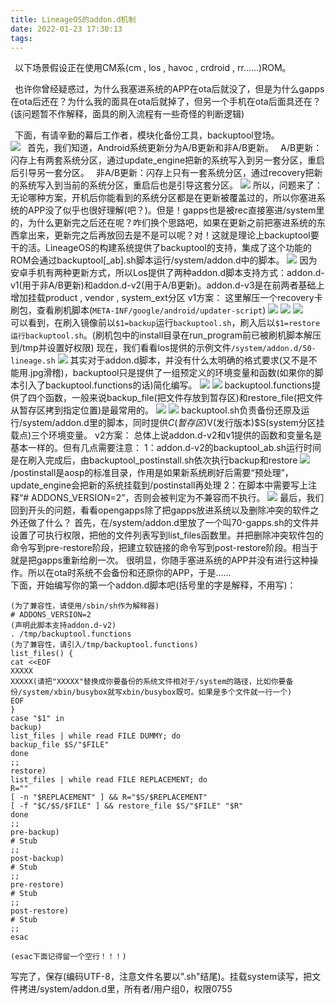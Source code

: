 ```yaml
---
title: LineageOS的addon.d机制
date: 2022-01-23 17:30:13
tags:
---
```

&ensp;以下场景假设正在使用CM系(cm , los , havoc , crdroid , rr......)ROM。  

&ensp;也许你曾经疑惑过，为什么我塞进系统的APP在ota后就没了，但是为什么gapps在ota后还在？为什么我的面具在ota后就掉了，但另一个手机在ota后面具还在？(该问题暂不作解释，面具的刷入流程有一些奇怪的判断逻辑)  

&ensp;下面，有请辛勤的幕后工作者，模块化备份工具，backuptool登场。  
![](https://raw.githubusercontent.com/Raysamatoken/hexofile/main/img/20220123173824.png)
&ensp;首先，我们知道，Android系统更新分为A/B更新和非A/B更新。
&ensp;A/B更新：闪存上有两套系统分区，通过update_engine把新的系统写入到另一套分区，重启后引导另一套分区。
&ensp;非A/B更新：闪存上只有一套系统分区，通过recovery把新的系统写入到当前的系统分区，重启后也是引导这套分区。
![](https://raw.githubusercontent.com/Raysamatoken/hexofile/main/img/20220123173913.png)
所以，问题来了：无论哪种方案，开机后你能看到的系统分区都是在更新被覆盖过的，所以你塞进系统的APP没了似乎也很好理解(吧？)。但是！gapps也是被rec直接塞进/system里的，为什么更新完之后还在呢？咋们换个思路吧，如果在更新之前把塞进系统的东西拿出来，更新完之后再放回去是不是可以呢？对！这就是理论上backuptool要干的活。LineageOS的构建系统提供了backuptool的支持，集成了这个功能的ROM会通过backuptool[_ab].sh脚本运行/system/addon.d中的脚本。
![](https://raw.githubusercontent.com/Raysamatoken/hexofile/main/img/20220123174017.png)
因为安卓手机有两种更新方式，所以Los提供了两种addon.d脚本支持方式：addon.d-v1(用于非A/B更新)和addon.d-v2(用于A/B更新)。addon.d-v3是在前两者基础上增加挂载product , vendor , system_ext分区
v1方案：
这里解压一个recovery卡刷包，查看刷机脚本(```META-INF/google/android/updater-script```)
![](https://raw.githubusercontent.com/Raysamatoken/hexofile/main/img/20220123174057.png)
![](https://raw.githubusercontent.com/Raysamatoken/hexofile/main/img/20220123174122.png)
![](https://raw.githubusercontent.com/Raysamatoken/hexofile/main/img/20220123174137.png)  
可以看到，在刷入镜像前以```$1=backup```运行```backuptool.sh```，刷入后以```$1=restore运行backuptool.sh```。(刷机包中的install目录在run_program前已被刷机脚本解压到/tmp并设置好权限)
现在，我们看看los提供的示例文件```/system/addon.d/50-lineage.sh```
![](https://raw.githubusercontent.com/Raysamatoken/hexofile/main/img/20220123174237.png)
其实对于addon.d脚本，并没有什么太明确的格式要求(又不是不能用.jpg滑稽)，backuptool只是提供了一组预定义的环境变量和函数(如果你的脚本引入了backuptool.functions的话)简化编写。
![](https://raw.githubusercontent.com/Raysamatoken/hexofile/main/img/20220123174303.png)
![](https://raw.githubusercontent.com/Raysamatoken/hexofile/main/img/20220123174317.png)
backuptool.functions提供了四个函数，一般来说backup_file(把文件存放到暂存区)和restore_file(把文件从暂存区拷到指定位置)是最常用的。
![](https://raw.githubusercontent.com/Raysamatoken/hexofile/main/img/20220123174340.png)
![](https://raw.githubusercontent.com/Raysamatoken/hexofile/main/img/20220123174402.png)
backuptool.sh负责备份还原及运行/system/addon.d里的脚本，同时提供$C(暂存区)$V(发行版本)$S(system分区挂载点)三个环境变量。
v2方案：
总体上说addon.d-v2和v1提供的函数和变量名是基本一样的。但有几点需要注意：
1：addon.d-v2的backuptool_ab.sh运行时间是在刷入完成后，由backuptool_postinstall.sh依次执行backup和restore
![](https://raw.githubusercontent.com/Raysamatoken/hexofile/main/img/20220123174431.png)
/postinstall是aosp的标准目录，作用是如果新系统刷好后需要“预处理”，update_engine会把新的系统挂载到/postinstall再处理
2：在脚本中需要写上注释“# ADDONS_VERSION=2”，否则会被判定为不兼容而不执行。
![](https://raw.githubusercontent.com/Raysamatoken/hexofile/main/img/20220123174507.png)
最后，我们回到开头的问题，看看opengapps除了把gapps放进系统以及删除冲突的软件之外还做了什么？
首先，在/system/addon.d里放了一个叫70-gapps.sh的文件并设置了可执行权限，把他的文件列表写到list_files函数里。并把删除冲突软件包的命令写到pre-restore阶段，把建立软链接的命令写到post-restore阶段。相当于就是把gapps重新给刷一次。
很明显，你随手塞进系统的APP并没有进行这种操作。所以在ota时系统不会备份和还原你的APP，于是......  
下面，开始编写你的第一个addon.d脚本吧(括号里的字是解释，不用写)：  
```#!/sbin/sh
(为了兼容性，请使用/sbin/sh作为解释器)
# ADDONS_VERSION=2
(声明此脚本支持addon.d-v2)
. /tmp/backuptool.functions
(为了兼容性，请引入/tmp/backuptool.functions)
list_files() {
cat <<EOF
XXXXX
XXXXX(请把"XXXXX"替换成你要备份的系统文件相对于/system的路径，比如你要备份/system/xbin/busybox就写xbin/busybox既可。如果是多个文件就一行一个)
EOF
}
case "$1" in
backup)
list_files | while read FILE DUMMY; do
backup_file $S/"$FILE"
done
;;
restore)
list_files | while read FILE REPLACEMENT; do
R=""
[ -n "$REPLACEMENT" ] && R="$S/$REPLACEMENT"
[ -f "$C/$S/$FILE" ] && restore_file $S/"$FILE" "$R"
done
;;
pre-backup)
# Stub
;;
post-backup)
# Stub
;;
pre-restore)
# Stub
;;
post-restore)
# Stub
;;
esac

(esac下面记得留一个空行！！！)  
```
写完了，保存(编码UTF-8，注意文件名要以".sh"结尾)。挂载system读写，把文件拷进/system/addon.d里，所有者/用户组0，权限0755
